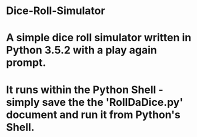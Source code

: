 # Dice-Roll-Simulator
# A simple dice roll simulator written in Python 3.5.2 with a play again prompt.
# It runs within the Python Shell - simply save the the 'RollDaDice.py' document and run it from Python's Shell.

